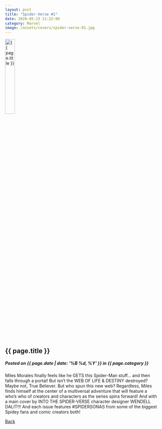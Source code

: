 ```yaml
---
layout: post
title: "Spider-Verse #1"
date: 2020-05-23 11:22:00
category: Marvel
image: /assets/covers/spider-verse-01.jpg
---
```


<div class="post">
	<img src="{{ page.image | relative_url }}" alt="{{ page.title }}" width="25%" />
	<h2>{{ page.title }}</h2>
	<h5>Posted on {{ page.date | date: '%B %d, %Y' }} in {{ page.category }}</h5>
	<p>Miles Morales finally feels like he GETS this Spider-Man stuff… and then falls through a portal! But isn’t the WEB OF LIFE & DESTINY destroyed? Maybe not, True Believer. But who spun this new web? Regardless, Miles finds himself at the center of a multiversal adventure that will feature a who’s who of creators and characters as the series spins forward! And with a main cover by INTO THE SPIDER-VERSE character designer WENDELL DALIT!!! And each issue features #SPIDERSONAS from some of the biggest Spidey fans and comic creators both!</p>
	<p><a title="Back" href="{{ site.url }}{{ site.baseurl }}">Back</a></p>
</div><!-- end /.post -->